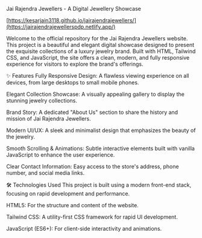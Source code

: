 Jai Rajendra Jewellers - A Digital Jewellery Showcase

[https://kesarjain3118.github.io/jairajendrajewellers/](https://jairajendrajewellerspdp.netlify.app/)

Welcome to the official repository for the Jai Rajendra Jewellers website. This project is a beautiful and elegant digital showcase designed to present the exquisite collections of a luxury jewelry brand. Built with HTML, Tailwind CSS, and JavaScript, the site offers a clean, modern, and fully responsive experience for visitors to explore the brand's offerings.

✨ Features
Fully Responsive Design: A flawless viewing experience on all devices, from large desktops to small mobile phones.

Elegant Collection Showcase: A visually appealing gallery to display the stunning jewelry collections.

Brand Story: A dedicated "About Us" section to share the history and mission of Jai Rajendra Jewellers.

Modern UI/UX: A sleek and minimalist design that emphasizes the beauty of the jewelry.

Smooth Scrolling & Animations: Subtle interactive elements built with vanilla JavaScript to enhance the user experience.

Clear Contact Information: Easy access to the store's address, phone number, and social media links.

🛠️ Technologies Used
This project is built using a modern front-end stack, focusing on rapid development and performance.

HTML5: For the structure and content of the website.

Tailwind CSS: A utility-first CSS framework for rapid UI development.

JavaScript (ES6+): For client-side interactivity and animations.
